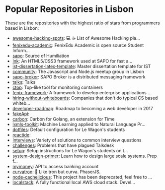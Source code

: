 # Popular Repositories in Lisbon

These are the repositories with the highest ratio of stars from programmers based in Lisbon:

- [awesome-hacking-spots](https://github.com/diasdavid/awesome-hacking-spots): :computer: :coffee: List of Awesome Hacking pla...
- [fenixedu-academic](https://github.com/FenixEdu/fenixedu-academic): FenixEdu Academic is open source Student Inform...
- [sapo](https://github.com/celso/sapo): Source of Humiliation
- [Ink](https://github.com/sapo/Ink): An HTML5/CSS3 framework used at SAPO for fast a...
- [ist-dissertation-latex-template](https://github.com/samfcmc/ist-dissertation-latex-template): Master dissertation template for IST
- [community](https://github.com/require-lx/community): The Javascript and Node.js meetup group in Lisbon
- [sapo-broker](https://github.com/sapo/sapo-broker): SAPO Broker is a distributed messaging framework
- [talks](https://github.com/PixelsCamp/talks): Talks
- [ctop](https://github.com/bcicen/ctop): Top-like tool for monitoring containers
- [fenix-framework](https://github.com/fenix-framework/fenix-framework): A framework to develop enterprise applications ...
- [hiring-without-whiteboards](https://github.com/poteto/hiring-without-whiteboards): Companies that don't do typical CS based whiteb...
- [developer-roadmap](https://github.com/kamranahmedse/developer-roadmap): Roadmap to becoming a web developer in 2017
- [fakeApi](https://github.com/rodkranz/fakeApi): 
- [carbon](https://github.com/uniplaces/carbon): Carbon for Golang, an extension for Time
- [lxmls-toolkit](https://github.com/LxMLS/lxmls-toolkit): Machine Learning applied to Natural Language Pr...
- [dotfiles](https://github.com/lewagon/dotfiles): Default configuration for Le Wagon's students
- [reactide](https://github.com/reactide/reactide): 
- [Interviews](https://github.com/kdn251/Interviews): Variety of solutions to common interview questions
- [challenges](https://github.com/talkdesk-challenges/challenges): Problems that have plagued Talkdesk
- [setup](https://github.com/lewagon/setup): Setup instructions for Le Wagon's students on t...
- [system-design-primer](https://github.com/donnemartin/system-design-primer): Learn how to design large scale systems. Prep f...
- [mymoney](https://github.com/jneves/mymoney): API to access banking account
- [curvatron](https://github.com/bravebunny/curvatron): :snake: Like tron but curva. PhaserJS.
- [node-cachelicious](https://github.com/cblage/node-cachelicious): This project has been deprecated, feel free to ...
- [localstack](https://github.com/atlassian/localstack): A fully functional local AWS cloud stack. Devel...
